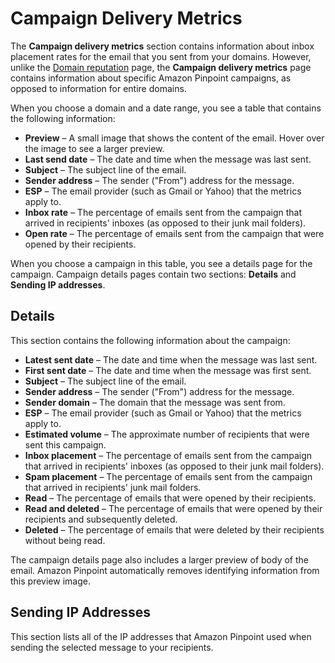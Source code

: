 # Campaign Delivery Metrics<a name="channels-email-deliverability-dashboard-campaign-delivery"></a>

The **Campaign delivery metrics** section contains information about inbox placement rates for the email that you sent from your domains\. However, unlike the [Domain reputation](channels-email-deliverability-dashboard-domain.md) page, the **Campaign delivery metrics** page contains information about specific Amazon Pinpoint campaigns, as opposed to information for entire domains\.

When you choose a domain and a date range, you see a table that contains the following information:
+ **Preview** – A small image that shows the content of the email\. Hover over the image to see a larger preview\.
+ **Last send date** – The date and time when the message was last sent\.
+ **Subject** – The subject line of the email\.
+ **Sender address** – The sender \("From"\) address for the message\.
+ **ESP** – The email provider \(such as Gmail or Yahoo\) that the metrics apply to\.
+ **Inbox rate** – The percentage of emails sent from the campaign that arrived in recipients' inboxes \(as opposed to their junk mail folders\)\.
+ **Open rate** – The percentage of emails sent from the campaign that were opened by their recipients\.

When you choose a campaign in this table, you see a details page for the campaign\. Campaign details pages contain two sections: **Details** and **Sending IP addresses**\.

## Details<a name="channels-email-deliverability-dashboard-campaign-delivery-details"></a>

This section contains the following information about the campaign:
+ **Latest sent date** – The date and time when the message was last sent\.
+ **First sent date** – The date and time when the message was first sent\.
+ **Subject** – The subject line of the email\.
+ **Sender address** – The sender \("From"\) address for the message\.
+ **Sender domain** – The domain that the message was sent from\.
+ **ESP** – The email provider \(such as Gmail or Yahoo\) that the metrics apply to\.
+ **Estimated volume** – The approximate number of recipients that were sent this campaign\.
+ **Inbox placement** – The percentage of emails sent from the campaign that arrived in recipients' inboxes \(as opposed to their junk mail folders\)\.
+ **Spam placement** – The percentage of emails sent from the campaign that arrived in recipients' junk mail folders\.
+ **Read** – The percentage of emails that were opened by their recipients\.
+ **Read and deleted** – The percentage of emails that were opened by their recipients and subsequently deleted\.
+ **Deleted** – The percentage of emails that were deleted by their recipients without being read\.

The campaign details page also includes a larger preview of body of the email\. Amazon Pinpoint automatically removes identifying information from this preview image\.

## Sending IP Addresses<a name="channels-email-deliverability-dashboard-campaign-delivery-sending-ip"></a>

This section lists all of the IP addresses that Amazon Pinpoint used when sending the selected message to your recipients\.